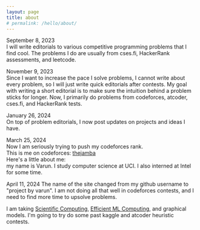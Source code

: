 ```yaml
---
layout: page
title: about
# permalink: /hello/about/
---
```


September 8, 2023  
I will write editorials to various competitive programming problems that I find cool. The problems I do are usually from cses.fi, HackerRank assessments, and leetcode.
  
November 9, 2023  
Since I want to increase the pace I solve problems, I cannot write about every problem, so I will just write quick editorials after contests. My goal with writing a short editorial is to make sure the intuition behind a problem sticks for longer. Now, I primarily do problems from codeforces, atcoder, cses.fi, and HackerRank tests.
  
January 26, 2024  
On top of problem editorials, I now post updates on projects and ideas I have.
  
March 25, 2024  
Now I am seriously trying to push my codeforces rank.  
This is me on codeforces: [thejamba](https://codeforces.com/profile/thejamba)  
Here's a little about me:  
my name is Varun. I study computer science at UCI. I also interned at Intel for some time.
  
April 11, 2024
The name of the site changed from my github username to "project by varun". I am not doing all that well in codeforces contests, and I need to find more time to upsolve problems.  
  
I am taking [Scientific Computing](https://ics.uci.edu/~xhx/courses/CS206/), [Efficient ML Computing](https://sites.google.com/uci.edu/tomyeh/cs-190295-efficient-ml-comp), and graphical models.
I'm going to try do some past kaggle and atcoder heuristic contests.
